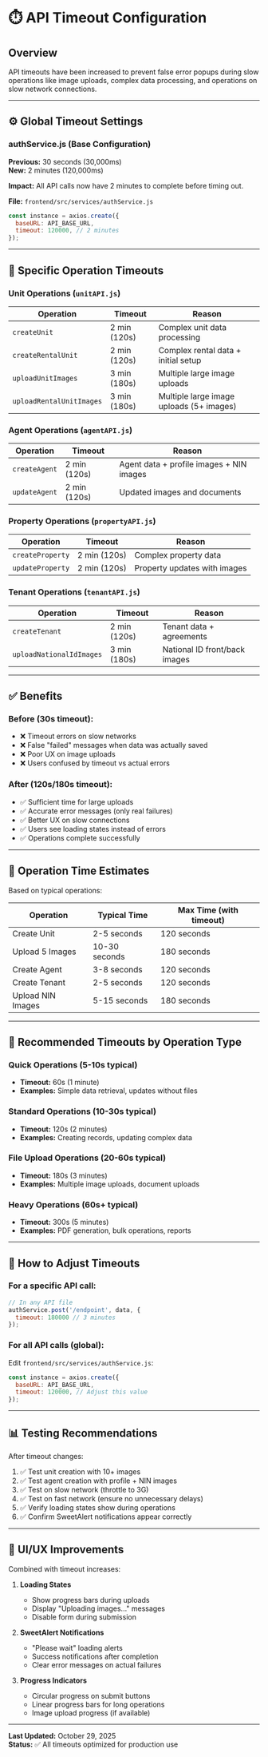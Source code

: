 # ⏱️ API Timeout Configuration

## Overview

API timeouts have been increased to prevent false error popups during slow operations like image uploads, complex data processing, and operations on slow network connections.

---

## ⚙️ Global Timeout Settings

### authService.js (Base Configuration)

**Previous:** 30 seconds (30,000ms)  
**New:** 2 minutes (120,000ms)

**Impact:** All API calls now have 2 minutes to complete before timing out.

**File:** `frontend/src/services/authService.js`
```javascript
const instance = axios.create({
  baseURL: API_BASE_URL,
  timeout: 120000, // 2 minutes
});
```

---

## 📝 Specific Operation Timeouts

### Unit Operations (`unitAPI.js`)

| Operation | Timeout | Reason |
|-----------|---------|--------|
| `createUnit` | 2 min (120s) | Complex unit data processing |
| `createRentalUnit` | 2 min (120s) | Complex rental data + initial setup |
| `uploadUnitImages` | 3 min (180s) | Multiple large image uploads |
| `uploadRentalUnitImages` | 3 min (180s) | Multiple large image uploads (5+ images) |

### Agent Operations (`agentAPI.js`)

| Operation | Timeout | Reason |
|-----------|---------|--------|
| `createAgent` | 2 min (120s) | Agent data + profile images + NIN images |
| `updateAgent` | 2 min (120s) | Updated images and documents |

### Property Operations (`propertyAPI.js`)

| Operation | Timeout | Reason |
|-----------|---------|--------|
| `createProperty` | 2 min (120s) | Complex property data |
| `updateProperty` | 2 min (120s) | Property updates with images |

### Tenant Operations (`tenantAPI.js`)

| Operation | Timeout | Reason |
|-----------|---------|--------|
| `createTenant` | 2 min (120s) | Tenant data + agreements |
| `uploadNationalIdImages` | 3 min (180s) | National ID front/back images |

---

## ✅ Benefits

### Before (30s timeout):
- ❌ Timeout errors on slow networks
- ❌ False "failed" messages when data was actually saved
- ❌ Poor UX on image uploads
- ❌ Users confused by timeout vs actual errors

### After (120s/180s timeout):
- ✅ Sufficient time for large uploads
- ✅ Accurate error messages (only real failures)
- ✅ Better UX on slow connections
- ✅ Users see loading states instead of errors
- ✅ Operations complete successfully

---

## 🎯 Operation Time Estimates

Based on typical operations:

| Operation | Typical Time | Max Time (with timeout) |
|-----------|--------------|-------------------------|
| Create Unit | 2-5 seconds | 120 seconds |
| Upload 5 Images | 10-30 seconds | 180 seconds |
| Create Agent | 3-8 seconds | 120 seconds |
| Create Tenant | 2-5 seconds | 120 seconds |
| Upload NIN Images | 5-15 seconds | 180 seconds |

---

## 🚀 Recommended Timeouts by Operation Type

### Quick Operations (5-10s typical)
- **Timeout:** 60s (1 minute)
- **Examples:** Simple data retrieval, updates without files

### Standard Operations (10-30s typical)
- **Timeout:** 120s (2 minutes)
- **Examples:** Creating records, updating complex data

### File Upload Operations (20-60s typical)
- **Timeout:** 180s (3 minutes)
- **Examples:** Multiple image uploads, document uploads

### Heavy Operations (60s+ typical)
- **Timeout:** 300s (5 minutes)
- **Examples:** PDF generation, bulk operations, reports

---

## 🔧 How to Adjust Timeouts

### For a specific API call:

```javascript
// In any API file
authService.post('/endpoint', data, { 
  timeout: 180000 // 3 minutes
});
```

### For all API calls (global):

Edit `frontend/src/services/authService.js`:
```javascript
const instance = axios.create({
  baseURL: API_BASE_URL,
  timeout: 120000, // Adjust this value
});
```

---

## 📊 Testing Recommendations

After timeout changes:
1. ✅ Test unit creation with 10+ images
2. ✅ Test agent creation with profile + NIN images
3. ✅ Test on slow network (throttle to 3G)
4. ✅ Test on fast network (ensure no unnecessary delays)
5. ✅ Verify loading states show during operations
6. ✅ Confirm SweetAlert notifications appear correctly

---

## 🎨 UI/UX Improvements

Combined with timeout increases:

1. **Loading States**
   - Show progress bars during uploads
   - Display "Uploading images..." messages
   - Disable form during submission

2. **SweetAlert Notifications**
   - "Please wait" loading alerts
   - Success notifications after completion
   - Clear error messages on actual failures

3. **Progress Indicators**
   - Circular progress on submit buttons
   - Linear progress bars for long operations
   - Image upload progress (if available)

---

**Last Updated:** October 29, 2025  
**Status:** ✅ All timeouts optimized for production use


